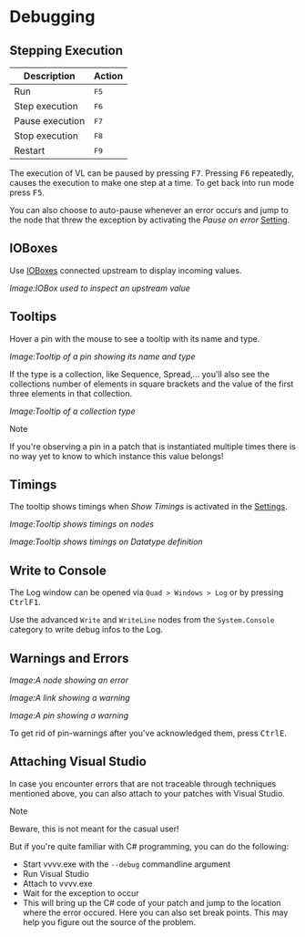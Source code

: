 # Debugging

## Stepping Execution

Description | Action
-|-
Run|<span class="keyseq"><kbd>F5</kbd></span>
Step execution|<span class="keyseq"><kbd>F6</kbd></span>
Pause execution|<span class="keyseq"><kbd>F7</kbd></span>
Stop execution|<span class="keyseq"><kbd>F8</kbd></span>
Restart|<span class="keyseq"><kbd>F9</kbd></span>

The execution of VL can be paused by pressing <span class="keyseq"><kbd>F7</kbd></span>. Pressing <span class="keyseq"><kbd>F6</kbd></span> repeatedly, causes the execution to make one step at a time. To get back into run mode press <span class="keyseq"><kbd>F5</kbd></span>.

You can also choose to auto-pause whenever an error occurs and jump to the node that threw the exception by activating the *Pause on error* [Setting](settings.md).

## IOBoxes
Use [IOBoxes](../language/ioboxes.md) connected upstream to display incoming values. 

*Image:IOBox used to inspect an upstream value*

## Tooltips
Hover a pin with the mouse to see a tooltip with its name and type.

*Image:Tooltip of a pin showing its name and type*

If the type is a collection, like Sequence, Spread,... you'll also see the collections number of elements in square brackets and the value of the first three elements in that collection.

*Image:Tooltip of a collection type*

> [!NOTE]
> If you're observing a pin in a patch that is instantiated multiple times there is no way yet to know to which instance this value belongs!

## Timings
The tooltip shows timings when *Show Timings* is activated in the [Settings](settings.md).

*Image:Tooltip shows timings on nodes*

*Image:Tooltip shows timings on Datatype definition*

## Write to Console
The Log window can be opened via `Quad > Windows > Log` or by pressing <span class="keyseq"><kbd>Ctrl</kbd><kbd>F1</kbd></span>.

Use the advanced `Write` and `WriteLine` nodes from the `System.Console` category to write debug infos to the Log.

## Warnings and Errors

*Image:A node showing an error*

*Image:A link showing a warning*

*Image:A pin showing a warning*

To get rid of pin-warnings after you've acknowledged them, press <span class="keyseq"><kbd>Ctrl</kbd><kbd>E</kbd></span>.

## Attaching Visual Studio
In case you encounter errors that are not traceable through techniques mentioned above, you can also attach to your patches with Visual Studio.

> [!NOTE]
> Beware, this is not meant for the casual user!

But if you're quite familiar with C# programming, you can do the following:
- Start vvvv.exe with the `--debug` commandline argument
- Run Visual Studio 
- Attach to vvvv.exe
- Wait for the exception to occur
- This will bring up the C# code of your patch and jump to the location where the error occured. Here you can also set break points. This may help you figure out the source of the problem. 